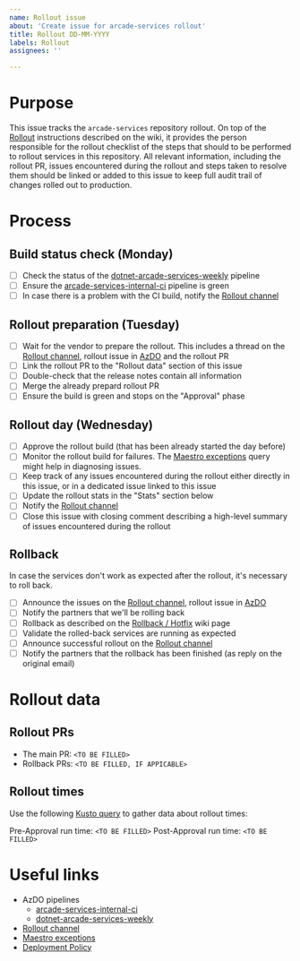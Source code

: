 ```yaml
---
name: Rollout issue
about: 'Create issue for arcade-services rollout'
title: Rollout DD-MM-YYYY
labels: Rollout
assignees: ''

---
```


# Purpose

This issue tracks the `arcade-services` repository rollout. On top of the [Rollout](https://dev.azure.com/dnceng/internal/_wiki/wikis/DNCEng%20Services%20Wiki/831/Rollout) instructions described on the wiki, it provides the person responsible for the rollout checklist of the steps that should to be performed to rollout services in this repository. All relevant information, including the rollout PR, issues encountered during the rollout and steps taken to resolve them should be linked or added to this issue to keep full audit trail of changes rolled out to production.

# Process

## Build status check (Monday)
- [ ] Check the status of the [dotnet-arcade-services-weekly](https://dev.azure.com/dnceng/internal/_build?definitionId=993) pipeline
- [ ] Ensure the [arcade-services-internal-ci](https://dev.azure.com/dnceng/internal/_build?definitionId=252) pipeline is green
- [ ] In case there is a problem with the CI build, notify the [Rollout channel](https://teams.microsoft.com/l/channel/19%3a72e283b51f9e4567ba24a35328562df4%40thread.skype/Rollout?groupId=147df318-61de-4f04-8f7b-ecd328c256bb&tenantId=72f988bf-86f1-41af-91ab-2d7cd011db47)

## Rollout preparation (Tuesday)
- [ ] Wait for the vendor to prepare the rollout. This includes a thread on the [Rollout channel](https://teams.microsoft.com/l/channel/19%3a72e283b51f9e4567ba24a35328562df4%40thread.skype/Rollout?groupId=147df318-61de-4f04-8f7b-ecd328c256bb&tenantId=72f988bf-86f1-41af-91ab-2d7cd011db47), rollout issue in [AzDO](https://dev.azure.com/dnceng/internal/_workitems/) and the rollout PR
- [ ] Link the rollout PR to the "Rollout data" section of this issue
- [ ] Double-check that the release notes contain all information
- [ ] Merge the already prepard rollout PR
- [ ] Ensure the build is green and stops on the "Approval" phase

## Rollout day (Wednesday)
- [ ] Approve the rollout build (that has been already started the day before)
- [ ] Monitor the rollout build for failures. The [Maestro exceptions](https://ms.portal.azure.com/#view/Microsoft_OperationsManagementSuite_Workspace/Logs.ReactView/resourceId/%2Fsubscriptions%2F68672ab8-de0c-40f1-8d1b-ffb20bd62c0f%2FresourceGroups%2Fmaestro-prod-cluster%2Fproviders%2Fmicrosoft.insights%2Fcomponents%2Fmaestro-prod/source/LogsBlade.AnalyticsShareLinkToQuery/q/H4sIAAAAAAAAAz2MOw6DMBBE%252B5xiSlsiRZDS5i7GjGQXu0brRSSIwyekoH4fvjMXr0377cBWaIRXYfckC17QtoV4H%252Bcf7KtIsroTua3qIWL6YKoaLn%252FA4ylxgNBLOxOjzrT%252FMJdk%252FgV08ryabQAAAA%253D%253D) query might help in diagnosing issues.
- [ ] Keep track of any issues encountered during the rollout either directly in this issue, or in a dedicated issue linked to this issue
- [ ] Update the rollout stats in the "Stats" section below
- [ ] Notify the [Rollout channel](https://teams.microsoft.com/l/channel/19%3a72e283b51f9e4567ba24a35328562df4%40thread.skype/Rollout?groupId=147df318-61de-4f04-8f7b-ecd328c256bb&tenantId=72f988bf-86f1-41af-91ab-2d7cd011db47)
- [ ]  Close this issue with closing comment describing a high-level summary of issues encountered during the rollout

## Rollback

In case the services don't work as expected after the rollout, it's necessary to roll back.

- [ ] Announce the issues on the [Rollout channel](https://teams.microsoft.com/l/channel/19%3a72e283b51f9e4567ba24a35328562df4%40thread.skype/Rollout?groupId=147df318-61de-4f04-8f7b-ecd328c256bb&tenantId=72f988bf-86f1-41af-91ab-2d7cd011db47), rollout issue in [AzDO](https://dev.azure.com/dnceng/internal/_workitems/)
- [ ] Notify the partners that we'll be rolling back
- [ ] Rollback as described on the [Rollback / Hotfix](https://dev.azure.com/dnceng/internal/_wiki/wikis/DNCEng%20Services%20Wiki/831/Rollout?anchor=rollback-/-hotfix)  wiki page
- [ ] Validate the rolled-back services are running as expected
- [ ] Announce successful rollout on the [Rollout channel](https://teams.microsoft.com/l/channel/19%3a72e283b51f9e4567ba24a35328562df4%40thread.skype/Rollout?groupId=147df318-61de-4f04-8f7b-ecd328c256bb&tenantId=72f988bf-86f1-41af-91ab-2d7cd011db47)
- [ ] Notify the partners that the rollback has been finished (as reply on the original email)

# Rollout data

## Rollout PRs

* The main PR: `<TO BE FILLED>`
* Rollback PRs: `<TO BE FILLED, IF APPICABLE>`

## Rollout times

Use the following [Kusto query](https://dataexplorer.azure.com/clusters/engsrvprod/databases/engineeringdata?query=H4sIAAAAAAAAA51Ry07DQAy85yusXEiq0EIPIBr1QJWqVEJQtcAFoWpJ3GbRPqJdhzf/jhMKChzZkzX2zHi8CgmWVilb07yAMQx6k+v5eQbzDGaX0xWcTZfTBLC/7cNweHhwcnTcG6SBYtYMKaudIGkN86K1LEagrNkmsN5I52lFYosj8ORkCyrxB4vhLQB+V1KjkgaXmFtX+BZ7h6cSHcKklqpoFhsDG/xqXQiNIE3Uceu6xLthX2stnHxFdhWOeFXNpFVTN8YxhzNNcC2eO+iOXDn7gDlBJ+jGOi1oTTzlK2Gihr3/pZ1AWJYjrcM4DT7SoOKQ1Ard7i0cnlas9igURO1QvHfHamR9LpRwUeea0c9/sGB7gJCLRX2vpC+h9nw6yITLwzhOvuWtp//pZ1gp+9IY3AglC0EIRQtpNMQO6SfbzDU/IQIAAA==) to gather data about rollout times:

Pre-Approval run time: `<TO BE FILLED>`
Post-Approval run time: `<TO BE FILLED>`

# Useful links

- AzDO pipelines
  - [arcade-services-internal-ci](https://dev.azure.com/dnceng/internal/_build?definitionId=252)
  - [dotnet-arcade-services-weekly](https://dev.azure.com/dnceng/internal/_build?definitionId=993)
- [Rollout channel](https://teams.microsoft.com/l/channel/19%3a72e283b51f9e4567ba24a35328562df4%40thread.skype/Rollout?groupId=147df318-61de-4f04-8f7b-ecd328c256bb&tenantId=72f988bf-86f1-41af-91ab-2d7cd011db47)
- [Maestro exceptions](https://ms.portal.azure.com/#view/Microsoft_OperationsManagementSuite_Workspace/Logs.ReactView/resourceId/%2Fsubscriptions%2F68672ab8-de0c-40f1-8d1b-ffb20bd62c0f%2FresourceGroups%2Fmaestro-prod-cluster%2Fproviders%2Fmicrosoft.insights%2Fcomponents%2Fmaestro-prod/source/LogsBlade.AnalyticsShareLinkToQuery/q/H4sIAAAAAAAAAz2MOw6DMBBE%252B5xiSlsiRZDS5i7GjGQXu0brRSSIwyekoH4fvjMXr0377cBWaIRXYfckC17QtoV4H%252Bcf7KtIsroTua3qIWL6YKoaLn%252FA4ylxgNBLOxOjzrT%252FMJdk%252FgV08ryabQAAAA%253D%253D)
- [Deployment Policy](https://github.com/dotnet/core-eng/blob/main/Documentation/Policy/DeploymentPolicy.md)
